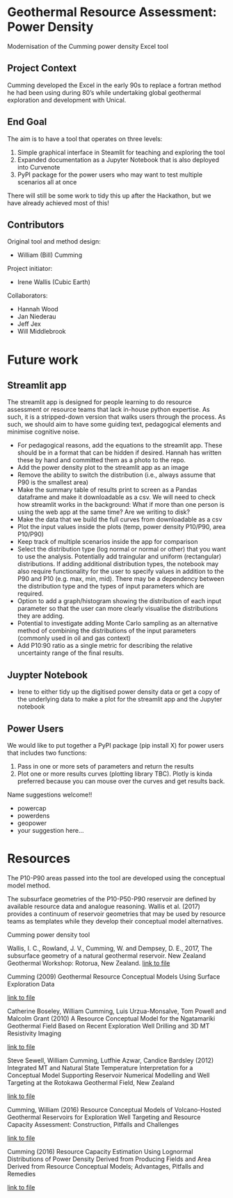 # Geothermal Resource Assessment: Power Density
Modernisation of the Cumming power density Excel tool

## Project Context
Cumming developed the Excel in the early 90s to replace a fortran method he had been using during 80’s while undertaking global geothermal exploration and development with Unical. 

## End Goal

The aim is to have a tool that operates on three levels: 

1. Simple graphical interface in Steamlit for teaching and exploring the tool
2. Expanded documentation as a Jupyter Notebook that is also deployed into Curvenote
3. PyPI package for the power users who may want to test multiple scenarios all at once

There will still be some work to tidy this up after the Hackathon, but we have already achieved most of this! 

## Contributors

Original tool and method design: 
- William (Bill) Cumming 

Project initiator: 
- Irene Wallis (Cubic Earth)

Collaborators: 
- Hannah Wood
- Jan Niederau 
- Jeff Jex
- Will Middlebrook


# Future work

## Streamlit app
The streamlit app is designed for people learning to do resource assessment or resource teams that lack in-house python expertise. As such, it is a stripped-down version that walks users through the process. As such, we should aim to have some guiding text, pedagogical elements and minimise cognitive noise. 

- For pedagogical reasons, add the equations to the streamlit app. These should be in a format that can be hidden if desired. Hannah has written these by hand and committed them as a photo to the repo. 
- Add the power density plot to the streamlit app as an image 
- Remove the ability to switch the distribution (i.e., always assume that P90 is the smallest area)
- Make the summary table of results print to screen as a Pandas dataframe and make it downloadable as a csv. We will need to check how streamlit works in the background: What if more than one person is using the web app at the same time? Are we writing to disk?
- Make the data that we build the full curves from downloadable as a csv
- Plot the input values inside the plots (temp, power density P10/P90, area P10/P90)
- Keep track of multiple scenarios inside the app for comparison
- Select the distribution type (log normal or normal or other) that you want to use the analysis. Potentially add traingular and uniform (rectangular) distributions. If adding additional distribution types, the notebook may also require functionality for the user to specify values in addition to the P90 and P10 (e.g. max, min, mid). There may be a dependency between the distribution type and the types of input parameters which are required. 
-  Option to add a graph/histogram showing the distribution of each input parameter so that the user can more clearly visualise the distributions they are adding. 
-  Potential to investigate adding Monte Carlo sampling as an alternative method of combining the distributions of the input parameters (commonly used in oil and gas context)
-  Add P10:90 ratio as a single metric for describing the relative uncertainty range of the final results. 

## Juypter Notebook
- Irene to either tidy up the digitised power density data or get a copy of the underlying data to make a plot for the streamlit app and the Jupyter notebook

## Power Users
We would like to put together a PyPI package (pip install X) for power users that includes two functions: 

1. Pass in one or more sets of parameters and return the results
2. Plot one or more results curves (plotting library TBC). Plotly is kinda preferred because you can mouse over the curves and get results back. 

Name suggestions welcome!!
- powercap
- powerdens
- geopower
- your suggestion here... 

# Resources 

The P10-P90 areas passed into the tool are developed using the conceptual model method. 

The subsurface geometries of the P10-P50-P90 reservoir are defined by available resource data and analogue reasoning. Wallis et al. (2017) provides a continuum of reservoir geometries that may be used by resource teams as templates while they develop their conceptual model alternatives. 

Cumming power density tool

Wallis, I. C., Rowland, J. V., Cumming, W. and Dempsey, D. E., 2017, The subsurface geometry of a natural geothermal reservoir. New Zealand Geothermal Workshop: Rotorua, New Zealand. [link to file](https://www.geothermal-energy.org/pdf/IGAstandard/NZGW/2017/111_Wallis-Final_.pdf)

Cumming (2009) Geothermal Resource Conceptual Models Using Surface Exploration Data

[link to file](https://pangea.stanford.edu/ERE/pdf/IGAstandard/SGW/2009/cumming.pdf)


Catherine Boseley, William Cumming, Luis Urzua-Monsalve, Tom Powell and Malcolm Grant (2010) A Resource Conceptual Model for the Ngatamariki Geothermal Field Based on Recent Exploration Well Drilling and 3D MT Resistivity Imaging

[link to file](https://www.geothermal-energy.org/pdf/IGAstandard/WGC/2010/1146.pdf)


Steve Sewell, William Cumming, Lutfhie Azwar, Candice Bardsley (2012) Integrated MT and Natural State Temperature Interpretation for a Conceptual Model Supporting Reservoir Numerical Modelling and Well Targeting at the Rotokawa Geothermal Field, New Zealand 

[link to file](https://pangea.stanford.edu/ERE/pdf/IGAstandard/SGW/2012/Sewell.pdf)

Cumming, William (2016) Resource Conceptual Models of Volcano-Hosted Geothermal Reservoirs for Exploration Well Targeting and Resource Capacity Assessment: Construction, Pitfalls and Challenges

[link to file](https://publications.mygeoenergynow.org/grc/1032377.pdf)

Cumming (2016) Resource Capacity Estimation Using Lognormal Distributions of Power Density Derived from Producing Fields and Area Derived from Resource Conceptual Models; Advantages, Pitfalls and Remedies

[link to file](https://pangea.stanford.edu/ERE/pdf/IGAstandard/SGW/2016/Cumming.pdf)
